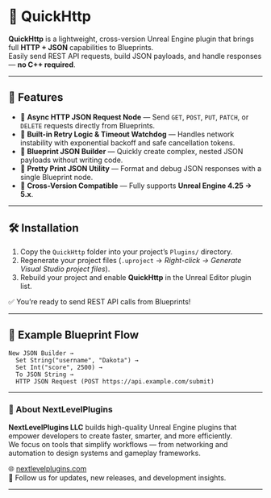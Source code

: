 # 🧩 QuickHttp

**QuickHttp** is a lightweight, cross-version Unreal Engine plugin that brings full **HTTP + JSON** capabilities to Blueprints.  
Easily send REST API requests, build JSON payloads, and handle responses — **no C++ required**.

---

## 🚀 Features

- 🔹 **Async HTTP JSON Request Node** — Send `GET`, `POST`, `PUT`, `PATCH`, or `DELETE` requests directly from Blueprints.  
- 🔹 **Built-in Retry Logic & Timeout Watchdog** — Handles network instability with exponential backoff and safe cancellation tokens.  
- 🔹 **Blueprint JSON Builder** — Quickly create complex, nested JSON payloads without writing code.  
- 🔹 **Pretty Print JSON Utility** — Format and debug JSON responses with a single Blueprint node.  
- 🔹 **Cross-Version Compatible** — Fully supports **Unreal Engine 4.25 → 5.x**.

---

## 🛠️ Installation

1. Copy the `QuickHttp` folder into your project’s `Plugins/` directory.  
2. Regenerate your project files (`.uproject` → *Right-click → Generate Visual Studio project files*).  
3. Rebuild your project and enable **QuickHttp** in the Unreal Editor plugin list.  

✅ You’re ready to send REST API calls from Blueprints!

---

## 🧠 Example Blueprint Flow

```text
New JSON Builder →
  Set String("username", "Dakota") →
  Set Int("score", 2500) →
  To JSON String →
  HTTP JSON Request (POST https://api.example.com/submit)
```

---
 
### 🏢 About NextLevelPlugins

**NextLevelPlugins LLC** builds high-quality Unreal Engine plugins that empower developers to create faster, smarter, and more efficiently.  
We focus on tools that simplify workflows — from networking and automation to design systems and gameplay frameworks.

🌐 [nextlevelplugins.com](https://www.nextlevelplugins.com)  
🧩 Follow us for updates, new releases, and development insights.

---
